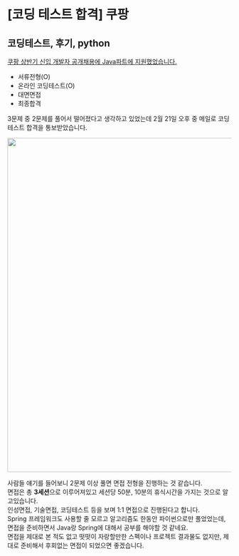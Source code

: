 [코딩 테스트 합격] 쿠팡
===

코딩테스트, 후기, python
---

[쿠팡 상반기 신입 개발자 공개채용에 Java파트에 지원했었습니다.](https://shg9411.github.io/%EC%BF%A0%ED%8C%A1-%EC%BD%94%EB%94%A9%ED%85%8C%EC%8A%A4%ED%8A%B8-%ED%9B%84%EA%B8%B0/)  
* 서류전형(O)  
* 온라인 코딩테스트(O)  
* 대면면접  
* 최종합격

3문제 중 2문제를 풀어서 떨어졌다고 생각하고 있었는데 2월 21일 오후 중 메일로 코딩테스트 합격을 통보받았습니다.  
  
  
<div>
  <img width= "750" src="https://user-images.githubusercontent.com/34259849/75128876-a99a3800-5709-11ea-8b48-4e5f31313f43.PNG">
</div>  
  
  
사람들 얘기를 들어보니 2문제 이상 풀면 면접 전형을 진행하는 것 같습니다.  
면접은 총 **3세션**으로 이루어져있고 세션당 50분, 10분의 휴식시간을 가지는 것으로 알고있습니다.  
인성면접, 기술면접, 코딩테스트 등을 보며 1:1 면접으로 진행된다고 합니다.  
Spring 프레임워크도 사용할 줄 모르고 알고리즘도 한동안 파이썬으로만 풀었었는데, 면접을 준비하면서 Java랑 Spring에 대해서 공부를 해야할 것 같네요.  
면접을 제대로 본 적도 없고 떳떳이 자랑할만한 스펙이나 프로젝트 결과물도 없지만, 제대로 준비해서 후회없는 면접이 되었으면 좋겠습니다.  
